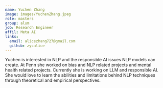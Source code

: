 ```yaml
---
name: Yuchen Zhang
image: images/YuchenZhang.jpeg
role: masters
group: alum
job: Research Engineer
affil: Meta AI
links:
  email: alicezhang727@gmail.com
  github: zycalice
---
```


Yuchen is interested in NLP and the responsible AI issues NLP models can create. At Penn she worked on bias and NLP related projects and mental health related projects. Currently she is working on LLM and responsible AI. She would love to learn the abilities and limitations behind NLP techniques through theoretical and empirical perspectives.